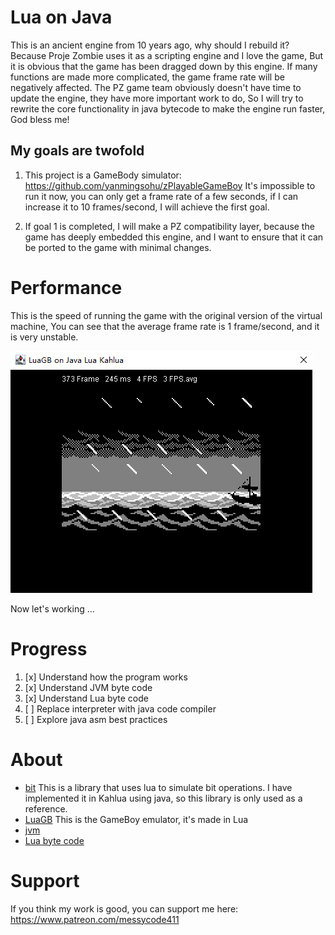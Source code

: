 # Lua on Java

This is an ancient engine from 10 years ago, why should I rebuild it?
Because Proje Zombie uses it as a scripting engine and I love the game,
But it is obvious that the game has been dragged down by this engine. If many functions are made more complicated, the game frame rate will be negatively affected.
The PZ game team obviously doesn't have time to update the engine, they have more important work to do,
So I will try to rewrite the core functionality in java bytecode to make the engine run faster,
God bless me!


## My goals are twofold

1. This project is a GameBody simulator: https://github.com/yanmingsohu/zPlayableGameBoy
   It's impossible to run it now, you can only get a frame rate of a few seconds, if I can increase it to 10 frames/second, I will achieve the first goal.

2. If goal 1 is completed, I will make a PZ compatibility layer, because the game has deeply embedded this engine, and I want to ensure that it can be ported to the game with minimal changes.



# Performance

This is the speed of running the game with the original version of the virtual machine,
You can see that the average frame rate is 1 frame/second, and it is very unstable.

![screen1](https://github.com/yanmingsohu/kahlua2/blob/master/screen1.png)

Now let's working ...



# Progress

1. [x] Understand how the program works
1. [x] Understand JVM byte code
1. [x] Understand Lua byte code
1. [ ] Replace interpreter with java code compiler
1. [ ] Explore java asm best practices


# About

* [bit](https://github.com/AlberTajuelo/bitop-lua) This is a library that uses lua to simulate bit operations. I have implemented it in Kahlua using java, so this library is only used as a reference.
* [LuaGB](https://github.com/zeta0134/LuaGB) This is the GameBoy emulator, it's made in Lua
* [jvm](https://docs.oracle.com/javase/specs/jvms/se7/html/jvms-6.html)
* [Lua byte code](https://the-ravi-programming-language.readthedocs.io/en/latest/lua_bytecode_reference.html)


# Support

If you think my work is good, you can support me here: https://www.patreon.com/messycode411
